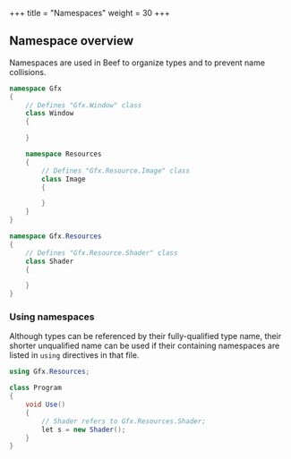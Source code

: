 +++
title = "Namespaces"
weight = 30
+++

## Namespace overview
Namespaces are used in Beef to organize types and to prevent name collisions. 

```C#
namespace Gfx
{
	// Defines "Gfx.Window" class
	class Window
	{

	}

	namespace Resources
	{
		// Defines "Gfx.Resource.Image" class
		class Image
		{

		}
	}
}

namespace Gfx.Resources
{
	// Defines "Gfx.Resource.Shader" class
	class Shader
	{

	}
}

```

### Using namespaces

Although types can be referenced by their fully-qualified type name, their shorter unqualified name can be used if their containing namespaces are listed in `using` directives in that file.

```C#
using Gfx.Resources;

class Program
{
	void Use()
	{
		// Shader refers to Gfx.Resources.Shader;
		let s = new Shader();
	}
}
```
